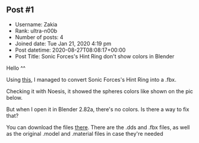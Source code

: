 ## Post #1
- Username: Zakia
- Rank: ultra-n00b
- Number of posts: 4
- Joined date: Tue Jan 21, 2020 4:19 pm
- Post datetime: 2020-08-27T08:08:17+00:00
- Post Title: Sonic Forces's Hint Ring don't show colors in Blender

Hello ^^

Using [this](https://github.com/blueskythlikesclouds/SkythTools), I managed to convert Sonic Forces's Hint Ring into a .fbx.

Checking it with Noesis, it showed the spheres colors like shown on the pic below.



But when I open it in Blender 2.82a, there's no colors. Is there a way to fix that?

You can download the files [there](https://www.mediafire.com/file/iofytikl129o647/file).
There are the .dds and .fbx files, as well as the original .model and .material files in case they're needed

